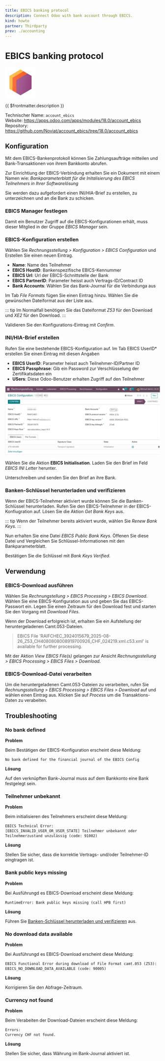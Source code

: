 ```yaml
---
title: EBICS banking protocol
description: Connect Odoo with bank account through EBICS.
kind: howto
partner: Thirdparty
prev: ./accounting
---
```

# EBICS banking protocol
![](attachments/icons_odoo_thirdparty.png)

{{ $frontmatter.description }}

Technischer Name: `account_ebics`\
Website: <https://apps.odoo.com/apps/modules/18.0/account_ebics>\
Repository: <https://github.com/Noviat/account_ebics/tree/18.0/account_ebics>

## Konfiguration

Mit dem EBICS-Bankenprotokoll können Sie Zahlungsaufträge mitteilen und Bank-Transaktionen von ihrem Bankkonto abrufen.

Zur Einrichtiung der EBICS-Verbindung erhalten Sie ein Dokument mit einem Namen wie: *Bankparameterblatt für die Initalisierung des EBICS Teilnehmers in Ihrer Softwarelösung*

Sie werden dazu aufgefordert einen INI/HIA-Brief zu erstellen, zu unterzeichnen und an die Bank zu schicken.

### EBICS Manager festlegen

Damit ein Benutzer Zugriff auf die EBICS-Konfigurationen erhält, muss dieser Mitglied in der Gruppe *EBICS Manager* sein.

### EBICS-Konfiguration erstellen

Wählen Sie *Rechnungsstellung > Konfiguration > EBICS Configuration* und Erstellen Sie einen neuen Eintrag.

* **Name**: Name des Teilnehmer
* **EBICS HostID**: Bankenspezifische EBICS-Kennummer
* **EBICS Url**: Url der EBICS-Schnittstelle der Bank
* **EBICS PartnerID**: Parameter heisst auch Vertrags-ID/Contract ID
* **Bank Accounts**: Wählen Sie das Bank-Journal für die Verbindunga aus

Im Tab *File Formats* fügen Sie einen Eintrag hinzu. Wählen Sie die gewünschen Dateiformat aus der Liste aus.

::: tip
Im Normalfall benötigen Sie das Dateiformat *Z53* für den Download und *XE2* für den Download.
:::

Validieren Sie den Konfigurations-Eintrag mit *Confirm*.

### INI/HIA-Brief erstellen

Rufen Sie eine bestehende EBICS-Konfiguration auf. Im Tab EBICS UserID* erstellen Sie einen Eintrag mit diesen Angaben

* **EBICS UserID**: Parameter heisst auch Teilnehmer-ID/Partner ID
* **EBICS Passphrase**: Gib ein Password zur Verschlüsselung der Zertifikatsdaten ein
* **USers**: Diese Odoo-Benutzer erhalten Zugriff auf den Teilnehmer

![](attachments/EBICS%20Configuration.png)

Wählen Sie die Aktion **EBICS Initialisation**. Laden Sie den Brief im Feld *EBICS INI Letter* herunter.

Unterschreiben und senden Sie den Brief an ihre Bank.

### Banken-Schlüssel herunterladen und verifizieren

Wenn der EBICS-Teilnehmer aktiviert wurde können Sie die Banken-Schlüssel herunterladen. Rufen Sie den EBICS-Teilnehmer in der EBICS-Konfiugration auf. Lösen Sie die Aktion *Get Bank Keys* aus.

::: tip
Wenn der Teilnehmer bereits aktiviert wurde, wählen Sie *Renew Bank Keys*.
:::

Nun erhalten Sie eine Datei *EBICS Public Bank Keys*. Öffenen Sie diese Datei und Vergleichen Sie Schlüssel-Informationen mit den Bankparameterblatt.

Bestätigen Sie die Schlüssel mit *Bank Keys Verified*.

## Verwendung

### EBICS-Download ausführen

Wählen Sie *Rechnungstellung > EBICS Processing > EBICS Download*. Wählen Sie eine EBICS-Konfiguration aus und geben Sie das EBICS-Passwort ein. Legen Sie einen Zeitraum für den Download fest und starten Sie den Vorgang mit *Download Files*. 

Wenn der Download erfolgreich ist, erhalten Sie ein Aufstellung der heruntergeladenen Camt.053-Dateien.

> EBICS File 'RAIFCHEC_3924015679_2025-08-26_Z53_CH4080808008919700926_CHF_024219.xml.c53.xml' is available for further processing.

Mit der Aktion *View EBICS File(s)* gelangen zur Ansicht *Rechnungsstellung > EBICS Processing > EBICS Files > Download*.

### EBICS-Download-Datei verarbeiten

Um die heruntergeladenen Camt.053-Dateien zu verarbeiten, rufen Sie *Rechnungsstellung > EBICS Processing > EBICS Files > Download* auf und wählen einen Eintrag aus. Klicken Sie auf *Process* um die Transaktions-Daten zu verabeiten. 


## Troubleshooting

### No bank defined

**Problem**

Beim Bestätigen der EBICS-Konfiguration erscheint diese Meldung:

```
No bank defined for the financial journal of the EBICS Config
```

**Lösung**

Auf den verknüpften Bank-Journal muss auf dem Bankkonto eine Bank festgelegt sein.

### Teilnehmer unbekannt

**Problem**

Beim initialisieren des Teilnehmers erscheint diese Meldung:

```
EBICS Technical Error:
[EBICS_INVALID_USER_OR_USER_STATE] Teilnehmer unbekannt oder Teilnehmerzustand unzulässig (code: 91002)
```

**Lösung**

Stellen Sie sicher, dass die korrektie Vertrags- und/oder Teilnehmer-ID eingtragen ist.

### Bank public keys missing

**Problem**

Bei Ausführungd es EBICS-Download erscheint diese Meldung:

```
RuntimeError: Bank public keys missing (call HPB first)
```

**Lösung**

Führen Sie [Banken-Schlüssel herunterladen und verifizieren](#Banken-Schlüssel%20herunterladen%20und%20verifizieren) aus.

### No download data available

**Problem**

Bei Ausführungd es EBICS-Download erscheint diese Meldung:

```
EBICS Functional Error during download of File Format camt.053 (Z53):
EBICS_NO_DOWNLOAD_DATA_AVAILABLE (code: 90005)
```

**Lösung**

Korrigieren Sie den Abfrage-Zeitraum.

### Currency not found

**Problem**

Beim Verabeiten der Download-Dateien erscheint diese Meldung:


```
Errors:
Currency CHF not found.
```

**Lösung**

Stellen Sie sicher, dass Währung im Bank-Journal aktiviert ist.